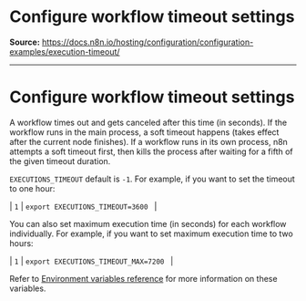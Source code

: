 # Configure workflow timeout settings

**Source:** https://docs.n8n.io/hosting/configuration/configuration-examples/execution-timeout/

---

# Configure workflow timeout settings

A workflow times out and gets canceled after this time (in seconds). If the workflow runs in the main process, a soft timeout happens (takes effect after the current node finishes). If a workflow runs in its own process, n8n attempts a soft timeout first, then kills the process after waiting for a fifth of the given timeout duration.

`EXECUTIONS_TIMEOUT` default is `-1`. For example, if you want to set the timeout to one hour:

| ``` 1 ``` | ``` export EXECUTIONS_TIMEOUT=3600  ``` |

You can also set maximum execution time (in seconds) for each workflow individually. For example, if you want to set maximum execution time to two hours:

| ``` 1 ``` | ``` export EXECUTIONS_TIMEOUT_MAX=7200  ``` |

Refer to [Environment variables reference](../../environment-variables/executions/) for more information on these variables.
